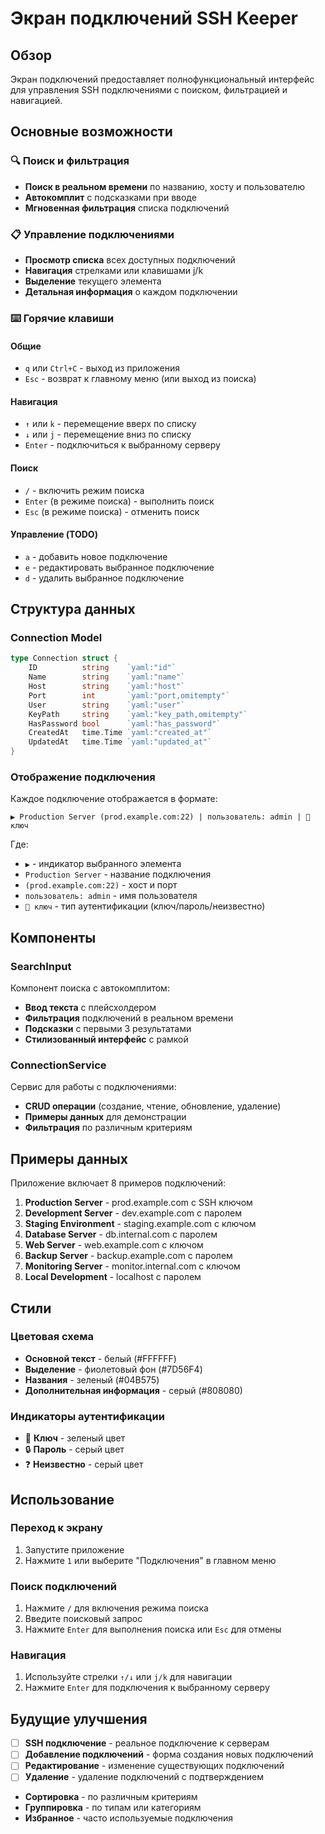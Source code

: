 # Экран подключений SSH Keeper

## Обзор

Экран подключений предоставляет полнофункциональный интерфейс для управления SSH подключениями с поиском, фильтрацией и навигацией.

## Основные возможности

### 🔍 Поиск и фильтрация

- **Поиск в реальном времени** по названию, хосту и пользователю
- **Автокомплит** с подсказками при вводе
- **Мгновенная фильтрация** списка подключений

### 📋 Управление подключениями

- **Просмотр списка** всех доступных подключений
- **Навигация** стрелками или клавишами j/k
- **Выделение** текущего элемента
- **Детальная информация** о каждом подключении

### ⌨️ Горячие клавиши

#### Общие

- `q` или `Ctrl+C` - выход из приложения
- `Esc` - возврат к главному меню (или выход из поиска)

#### Навигация

- `↑` или `k` - перемещение вверх по списку
- `↓` или `j` - перемещение вниз по списку
- `Enter` - подключиться к выбранному серверу

#### Поиск

- `/` - включить режим поиска
- `Enter` (в режиме поиска) - выполнить поиск
- `Esc` (в режиме поиска) - отменить поиск

#### Управление (TODO)

- `a` - добавить новое подключение
- `e` - редактировать выбранное подключение
- `d` - удалить выбранное подключение

## Структура данных

### Connection Model

```go
type Connection struct {
    ID          string    `yaml:"id"`
    Name        string    `yaml:"name"`
    Host        string    `yaml:"host"`
    Port        int       `yaml:"port,omitempty"`
    User        string    `yaml:"user"`
    KeyPath     string    `yaml:"key_path,omitempty"`
    HasPassword bool      `yaml:"has_password"`
    CreatedAt   time.Time `yaml:"created_at"`
    UpdatedAt   time.Time `yaml:"updated_at"`
}
```

### Отображение подключения

Каждое подключение отображается в формате:

```
▶ Production Server (prod.example.com:22) | пользователь: admin | 🔑 ключ
```

Где:

- `▶` - индикатор выбранного элемента
- `Production Server` - название подключения
- `(prod.example.com:22)` - хост и порт
- `пользователь: admin` - имя пользователя
- `🔑 ключ` - тип аутентификации (ключ/пароль/неизвестно)

## Компоненты

### SearchInput

Компонент поиска с автокомплитом:

- **Ввод текста** с плейсхолдером
- **Фильтрация** подключений в реальном времени
- **Подсказки** с первыми 3 результатами
- **Стилизованный интерфейс** с рамкой

### ConnectionService

Сервис для работы с подключениями:

- **CRUD операции** (создание, чтение, обновление, удаление)
- **Примеры данных** для демонстрации
- **Фильтрация** по различным критериям

## Примеры данных

Приложение включает 8 примеров подключений:

1. **Production Server** - prod.example.com с SSH ключом
2. **Development Server** - dev.example.com с паролем
3. **Staging Environment** - staging.example.com с ключом
4. **Database Server** - db.internal.com с паролем
5. **Web Server** - web.example.com с ключом
6. **Backup Server** - backup.example.com с паролем
7. **Monitoring Server** - monitor.internal.com с ключом
8. **Local Development** - localhost с паролем

## Стили

### Цветовая схема

- **Основной текст** - белый (#FFFFFF)
- **Выделение** - фиолетовый фон (#7D56F4)
- **Названия** - зеленый (#04B575)
- **Дополнительная информация** - серый (#808080)

### Индикаторы аутентификации

- 🔑 **Ключ** - зеленый цвет
- 🔒 **Пароль** - серый цвет
- ❓ **Неизвестно** - серый цвет

## Использование

### Переход к экрану

1. Запустите приложение
2. Нажмите `1` или выберите "Подключения" в главном меню

### Поиск подключений

1. Нажмите `/` для включения режима поиска
2. Введите поисковый запрос
3. Нажмите `Enter` для выполнения поиска или `Esc` для отмены

### Навигация

1. Используйте стрелки `↑/↓` или `j/k` для навигации
2. Нажмите `Enter` для подключения к выбранному серверу

## Будущие улучшения

- [ ] **SSH подключение** - реальное подключение к серверам
- [ ] **Добавление подключений** - форма создания новых подключений
- [ ] **Редактирование** - изменение существующих подключений
- [ ] **Удаление** - удаление подключений с подтверждением
- **Сортировка** - по различным критериям
- **Группировка** - по типам или категориям
- **Избранное** - часто используемые подключения
